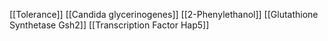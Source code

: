 [[Tolerance]]
[[Candida glycerinogenes]]
[[2-Phenylethanol]]
[[Glutathione Synthetase Gsh2]]
[[Transcription Factor Hap5]]
